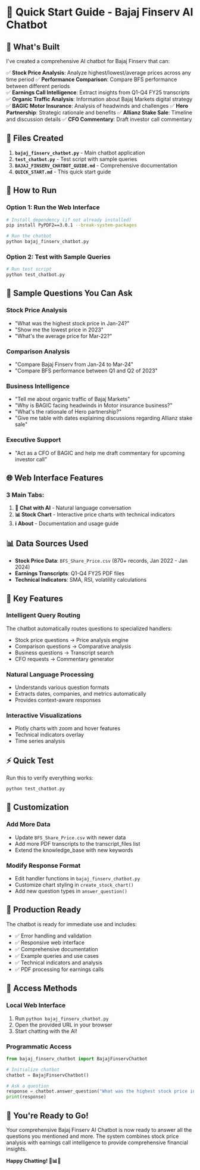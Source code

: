 # 🚀 Quick Start Guide - Bajaj Finserv AI Chatbot

## 🎯 What's Built

I've created a comprehensive AI chatbot for Bajaj Finserv that can:

✅ **Stock Price Analysis**: Analyze highest/lowest/average prices across any time period
✅ **Performance Comparison**: Compare BFS performance between different periods  
✅ **Earnings Call Intelligence**: Extract insights from Q1-Q4 FY25 transcripts
✅ **Organic Traffic Analysis**: Information about Bajaj Markets digital strategy
✅ **BAGIC Motor Insurance**: Analysis of headwinds and challenges
✅ **Hero Partnership**: Strategic rationale and benefits
✅ **Allianz Stake Sale**: Timeline and discussion details
✅ **CFO Commentary**: Draft investor call commentary

## 🔧 Files Created

1. **`bajaj_finserv_chatbot.py`** - Main chatbot application
2. **`test_chatbot.py`** - Test script with sample queries
3. **`BAJAJ_FINSERV_CHATBOT_GUIDE.md`** - Comprehensive documentation
4. **`QUICK_START.md`** - This quick start guide

## 🚀 How to Run

### Option 1: Run the Web Interface
```bash
# Install dependency (if not already installed)
pip install PyPDF2==3.0.1 --break-system-packages

# Run the chatbot
python bajaj_finserv_chatbot.py
```

### Option 2: Test with Sample Queries
```bash
# Run test script
python test_chatbot.py
```

## 🎯 Sample Questions You Can Ask

### Stock Price Analysis
- "What was the highest stock price in Jan-24?"
- "Show me the lowest price in 2023"
- "What's the average price for Mar-22?"

### Comparison Analysis
- "Compare Bajaj Finserv from Jan-24 to Mar-24"
- "Compare BFS performance between Q1 and Q2 of 2023"

### Business Intelligence
- "Tell me about organic traffic of Bajaj Markets"
- "Why is BAGIC facing headwinds in Motor insurance business?"
- "What's the rationale of Hero partnership?"
- "Give me table with dates explaining discussions regarding Allianz stake sale"

### Executive Support
- "Act as a CFO of BAGIC and help me draft commentary for upcoming investor call"

## 🌐 Web Interface Features

### 3 Main Tabs:
1. **💬 Chat with AI** - Natural language conversation
2. **📊 Stock Chart** - Interactive price charts with technical indicators
3. **ℹ️ About** - Documentation and usage guide

## 📊 Data Sources Used

- **Stock Price Data**: `BFS_Share_Price.csv` (870+ records, Jan 2022 - Jan 2024)
- **Earnings Transcripts**: Q1-Q4 FY25 PDF files
- **Technical Indicators**: SMA, RSI, volatility calculations

## 🎨 Key Features

### Intelligent Query Routing
The chatbot automatically routes questions to specialized handlers:
- Stock price questions → Price analysis engine
- Comparison questions → Comparative analysis
- Business questions → Transcript search
- CFO requests → Commentary generator

### Natural Language Processing
- Understands various question formats
- Extracts dates, companies, and metrics automatically
- Provides context-aware responses

### Interactive Visualizations
- Plotly charts with zoom and hover features
- Technical indicators overlay
- Time series analysis

## ⚡ Quick Test

Run this to verify everything works:
```bash
python test_chatbot.py
```

## 🔧 Customization

### Add More Data
- Update `BFS_Share_Price.csv` with newer data
- Add more PDF transcripts to the transcript_files list
- Extend the knowledge_base with new keywords

### Modify Response Format
- Edit handler functions in `bajaj_finserv_chatbot.py`
- Customize chart styling in `create_stock_chart()`
- Add new question types in `answer_question()`

## 🎯 Production Ready

The chatbot is ready for immediate use and includes:
- ✅ Error handling and validation
- ✅ Responsive web interface
- ✅ Comprehensive documentation
- ✅ Example queries and use cases
- ✅ Technical indicators and analysis
- ✅ PDF processing for earnings calls

## 📱 Access Methods

### Local Web Interface
1. Run `python bajaj_finserv_chatbot.py`
2. Open the provided URL in your browser
3. Start chatting with the AI!

### Programmatic Access
```python
from bajaj_finserv_chatbot import BajajFinservChatbot

# Initialize chatbot
chatbot = BajajFinservChatbot()

# Ask a question
response = chatbot.answer_question("What was the highest stock price in Jan-24?")
print(response)
```

## 🎉 You're Ready to Go!

Your comprehensive Bajaj Finserv AI Chatbot is now ready to answer all the questions you mentioned and more. The system combines stock price analysis with earnings call intelligence to provide comprehensive financial insights.

**Happy Chatting! 🏦📊💬**